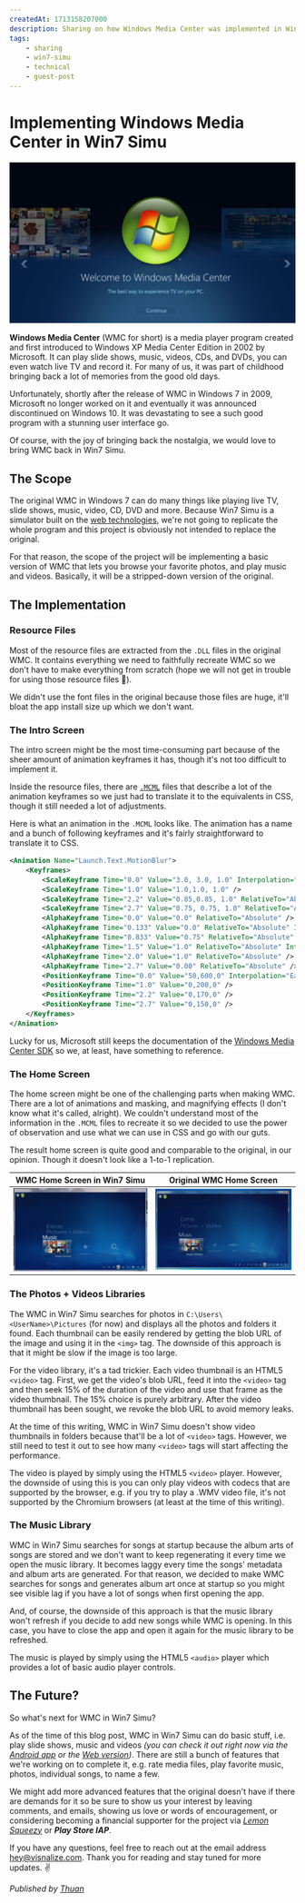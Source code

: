 ```yaml
---
createdAt: 1713158207000
description: Sharing on how Windows Media Center was implemented in Win7 Simu.
tags:
    - sharing
    - win7-simu
    - technical
    - guest-post
---
```


# Implementing Windows Media Center in Win7 Simu

![Windows Media Center Intro](/assets/covers/win7-simu-windows-media-center.jpg)

__Windows Media Center__ (WMC for short) is a media player program created and first introduced to Windows XP Media Center Edition in 2002 by Microsoft. It can play slide shows, music, videos, CDs, and DVDs, you can even watch live TV and record it. For many of us, it was part of childhood bringing back a lot of memories from the good old days.

Unfortunately, shortly after the release of WMC in Windows 7 in 2009, Microsoft no longer worked on it and eventually it was announced discontinued on Windows 10. It was devastating to see a such good program with a stunning user interface go.

Of course, with the joy of bringing back the nostalgia, we would love to bring WMC back in Win7 Simu.

## The Scope

The original WMC in Windows 7 can do many things like playing live TV, slide shows, music, video, CD, DVD and more. Because Win7 Simu is a simulator built on the [web technologies](./building-win7-simu.md#the-tech-stack), we're not going to replicate the whole program and this project is obviously not intended to replace the original.

For that reason, the scope of the project will be implementing a basic version of WMC that lets you browse your favorite photos, and play music and videos. Basically, it will be a stripped-down version of the original.

## The Implementation

### Resource Files

Most of the resource files are extracted from the `.DLL` files in the original WMC. It contains everything we need to faithfully recreate WMC so we don't have to make everything from scratch (hope we will not get in trouble for using those resource files 👀).

We didn't use the font files in the original because those files are huge, it'll bloat the app install size up which we don't want.

### The Intro Screen

The intro screen might be the most time-consuming part because of the sheer amount of animation keyframes it has, though it's not too difficult to implement it.

Inside the resource files, there are [`.MCML`](https://learn.microsoft.com/en-us/previous-versions/windows/desktop/windows-media-center-sdk/bb189388(v=msdn.10)) files that describe a lot of the animation keyframes so we just had to translate it to the equivalents in CSS, though it still needed a lot of adjustments.

Here is what an animation in the `.MCML` looks like. The animation has a name and a bunch of following keyframes and it's fairly straightforward to translate it to CSS.

```xml
<Animation Name="Launch.Text.MotionBlur">
    <Keyframes>
        <ScaleKeyframe Time="0.0" Value="3.0, 3.0, 1.0" Interpolation="EaseIn, 2.0, 0.80" />
        <ScaleKeyframe Time="1.0" Value="1.0,1.0, 1.0" />
        <ScaleKeyframe Time="2.2" Value="0.85,0.85, 1.0" RelativeTo="Absolute" />
        <ScaleKeyframe Time="2.7" Value="0.75, 0.75, 1.0" RelativeTo="Absolute" />
        <AlphaKeyframe Time="0.0" Value="0.0" RelativeTo="Absolute" />
        <AlphaKeyframe Time="0.133" Value="0.0" RelativeTo="Absolute" Interpolation="SCurve" />
        <AlphaKeyframe Time="0.833" Value="0.75" RelativeTo="Absolute" />
        <AlphaKeyframe Time="1.5" Value="1.0" RelativeTo="Absolute" Interpolation="SCurve" />
        <AlphaKeyframe Time="2.0" Value="1.0" RelativeTo="Absolute" />
        <AlphaKeyframe Time="2.7" Value="0.00" RelativeTo="Absolute" />
        <PositionKeyframe Time="0.0" Value="50,600,0" Interpolation="EaseIn, 2.0, 0.80" />
        <PositionKeyframe Time="1.0" Value="0,200,0" />
        <PositionKeyframe Time="2.2" Value="0,170,0" />
        <PositionKeyframe Time="2.7" Value="0,150,0" />
    </Keyframes>
</Animation>
```

Lucky for us, Microsoft still keeps the documentation of the [Windows Media Center SDK](https://learn.microsoft.com/en-us/previous-versions/windows/desktop/windows-media-center-sdk/ms818424(v=msdn.10)) so we, at least, have something to reference.

### The Home Screen

The home screen might be one of the challenging parts when making WMC. There are a lot of animations and masking, and magnifying effects (I don't know what it's called, alright). We couldn't understand most of the information in the `.MCML` files to recreate it so we decided to use the power of observation and use what we can use in CSS and go with our guts.

The result home screen is quite good and comparable to the original, in our opinion. Though it doesn't look like a 1-to-1 replication.

WMC Home Screen in Win7 Simu | Original WMC Home Screen
:-:|:-:
![Windows Media Center Home Screen in Win7 Simu](./img/win7-simu-window-media-center/wmc-homescreen-win7simu.png) | ![Original Windows Media Center Home Screen in Windows 7](./img/win7-simu-window-media-center/wmc-homescreen-original.png)

### The Photos + Videos Libraries

The WMC in Win7 Simu searches for photos in `C:\Users\<UserName>\Pictures` (for now) and displays all the photos and folders it found. Each thumbnail can be easily rendered by getting the blob URL of the image and using it in the `<img>` tag. The downside of this approach is that it might be slow if the image is too large.

For the video library, it's a tad trickier. Each video thumbnail is an HTML5 `<video>` tag. First, we get the video's blob URL, feed it into the `<video>` tag and then seek 15% of the duration of the video and use that frame as the video thumbnail. The 15% choice is purely arbitrary. After the video thumbnail has been sought, we revoke the blob URL to avoid memory leaks.

At the time of this writing, WMC in Win7 Simu doesn't show video thumbnails in folders because that'll be a lot of `<video>` tags. However, we still need to test it out to see how many `<video>` tags will start affecting the performance.

The video is played by simply using the HTML5 `<video>` player. However, the downside of using this is you can only play videos with codecs that are supported by the browser, e.g. if you try to play a .WMV video file, it's not supported by the Chromium browsers (at least at the time of this writing).

### The Music Library

WMC in Win7 Simu searches for songs at startup because the album arts of songs are stored and we don't want to keep regenerating it every time we open the music library. It becomes laggy every time the songs' metadata and album arts are generated. For that reason, we decided to make WMC searches for songs and generates album art once at startup so you might see visible lag if you have a lot of songs when first opening the app.

And, of course, the downside of this approach is that the music library won't refresh if you decide to add new songs while WMC is opening. In this case, you have to close the app and open it again for the music library to be refreshed.

The music is played by simply using the HTML5 `<audio>` player which provides a lot of basic audio player controls.

## The Future?

So what's next for WMC in Win7 Simu?

As of the time of this blog post, WMC in Win7 Simu can do basic stuff, i.e. play slide shows, music and videos _(you can check it out right now via the [Android app](https://play.google.com/store/apps/details?id=com.visnalize.win7simu) or the [Web version](https://win7simu.visnalize.com))_. There are still a bunch of features that we're working on to complete it, e.g. rate media files, play favorite music, photos, individual songs, to name a few.

We might add more advanced features that the original doesn't have if there are demands for it so be sure to show us your interest by leaving comments, and emails, showing us love or words of encouragement, or considering becoming a financial supporter for the project via [_Lemon Squeezy_](https://store.visnalize.com/) or ___Play Store IAP___.

If you have any questions, feel free to reach out at the email address [hey@visnalize.com](mailto:hey@visnalize.com). Thank you for reading and stay tuned for more updates. ✌

_Published by [Thuan](https://hohaicongthuan.github.io/)_
